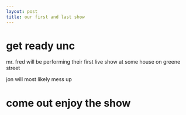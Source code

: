 ```yaml
---
layout: post
title: our first and last show
---
```


# get ready unc


mr. fred will be performing their first live show at some house on greene street

jon will most likely mess up

# come out enjoy the show
